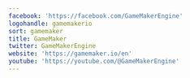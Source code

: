 ```yaml
---
facebook: 'https://facebook.com/GameMakerEngine'
logohandle: gamemakerio
sort: gamemaker
title: GameMaker
twitter: GameMakerEngine
website: 'https://gamemaker.io/en'
youtube: 'https://youtube.com/@GameMakerEngine'
---
```

